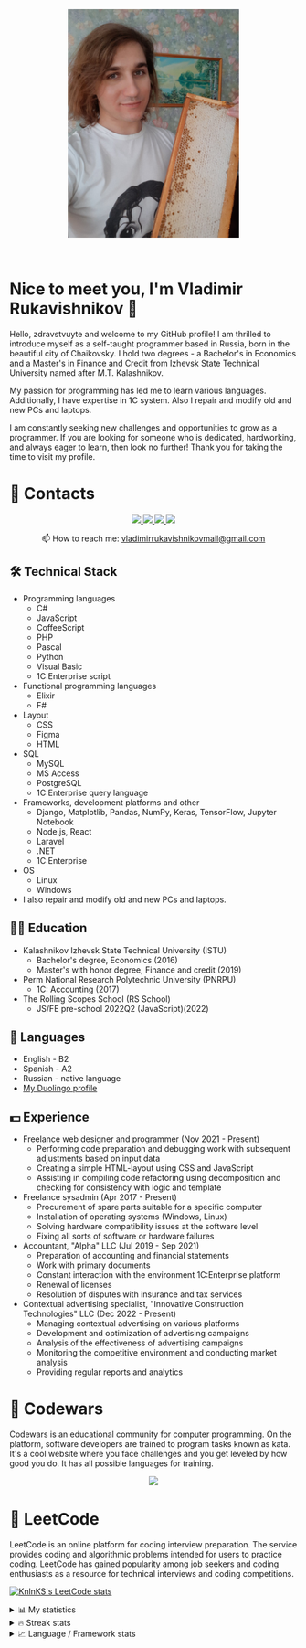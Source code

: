 <p align='center'>
<img src="https://github.com/HungryVovka/HungryVovka/blob/main/Rukavishnikov.jpg" width="300" height="400">
</p>
<p align='center'>
<img src="https://komarev.com/ghpvc/?username=HungryVovka&style=flat-square&color=yellow" alt=""/>
</p>

# Nice to meet you, I'm Vladimir Rukavishnikov 👋
Hello, zdravstvuyte and welcome to my GitHub profile! I am thrilled to introduce myself as a self-taught programmer based in Russia, born in the beautiful city of Chaikovsky. I hold two degrees - a Bachelor's in Economics and a Master's in Finance and Credit from Izhevsk State Technical University named after M.T. Kalashnikov.

My passion for programming has led me to learn various languages. Additionally, I have expertise in 1C system. Also I repair and modify old and new PCs and laptops.

I am constantly seeking new challenges and opportunities to grow as a programmer. If you are looking for someone who is dedicated, hardworking, and always eager to learn, then look no further! Thank you for taking the time to visit my profile.

# 📧 Contacts
<p align='center'>
   <a href="https://www.linkedin.com/in/hungryvovka/">
       <img src="https://img.shields.io/badge/linkedin-%230077B5.svg?&style=for-the-badge&logo=linkedin&logoColor=white"/>
   </a>
   <a href="https://twitter.com/HungryVovka">
       <img src="https://img.shields.io/badge/Twitter-1DA1F2?style=for-the-badge&logo=twitter&logoColor=white"/>
   </a>
   <a href="https://t.me/HungryVovka">
       <img src="https://img.shields.io/badge/Telegram-2CA5E0?style=for-the-badge&logo=telegram&logoColor=white"/>
   </a>
   <a href="https://github.com/HungryVovka">
       <img src="https://img.shields.io/badge/GitHub-100000?style=for-the-badge&logo=github&logoColor=white"/>
   </a>
<p align='center'>
   📫 How to reach me: <a href='vladimirrukavishnikovmail@gmail.com'>vladimirrukavishnikovmail@gmail.com</a>
</p>

## 🛠 Technical Stack
* Programming languages
   + C#
   + JavaScript
   + CoffeeScript
   + PHP
   + Pascal
   + Python
   + Visual Basic
   + 1C:Enterprise script
* Functional programming languages
   + Elixir
   + F#
* Layout
   + CSS
   + Figma
   + HTML
* SQL
   + MySQL
   + MS Access
   + PostgreSQL
   + 1C:Enterprise query language
* Frameworks, development platforms and other
   + Django, Matplotlib, Pandas, NumPy, Keras, TensorFlow, Jupyter Notebook
   + Node.js, React
   + Laravel
   + .NET
   + 1C:Enterprise
* OS
   + Linux
   + Windows
* I also repair and modify old and new PCs and laptops.

## 👨‍🎓 Education
* Kalashnikov Izhevsk State Technical University (ISTU)
  + Bachelor's degree, Economics (2016)
  + Master's with honor degree, Finance and credit (2019)
* Perm National Research Polytechnic University (PNRPU)
  + 1C: Accounting (2017)
* The Rolling Scopes School (RS School)
  + JS/FE pre-school 2022Q2 (JavaScript)(2022)

## 💬 Languages
*   English - B2
*   Spanish - A2
*   Russian - native language
*   <a href="https://www.duolingo.com/profile/HungryVovka?via=share_profile">My Duolingo profile</a>

## 💵 Experience
* Freelance web designer and programmer (Nov 2021 - Present)
   + Performing code preparation and debugging work with subsequent adjustments based on input data
   + Creating a simple HTML-layout using CSS and JavaScript
   + Assisting in compiling code refactoring using decomposition and checking for consistency with logic and template
* Freelance sysadmin (Apr 2017 - Present)
   + Procurement of spare parts suitable for a specific computer
   + Installation of operating systems (Windows, Linux)
   + Solving hardware compatibility issues at the software level
   + Fixing all sorts of software or hardware failures
* Accountant, "Alpha" LLC (Jul 2019 - Sep 2021)
   + Preparation of accounting and financial statements
   + Work with primary documents
   + Constant interaction with the environment 1C:Enterprise platform
   + Renewal of licenses
   + Resolution of disputes with insurance and tax services
* Contextual advertising specialist, "Innovative Construction Technologies" LLC (Dec 2022 - Present)
   + Managing contextual advertising on various platforms
   + Development and optimization of advertising campaigns
   + Analysis of the effectiveness of advertising campaigns
   + Monitoring the competitive environment and conducting market analysis
   + Providing regular reports and analytics

# 🤔 Codewars
Codewars is an educational community for computer programming. On the platform, software developers are trained to program tasks known as kata.
It's a cool website where you face challenges and you get leveled by how good you do. It has all possible languages for training.

<p align="center">
  <a href="https://www.codewars.com/users/HungryVovka">
     <img src="https://www.codewars.com/users/HungryVovka/badges/large">
  </a>
</p>

# 🤔 LeetCode
LeetCode is an online platform for coding interview preparation. The service provides coding and algorithmic problems intended for users to practice coding.
LeetCode has gained popularity among job seekers and coding enthusiasts as a resource for technical interviews and coding competitions.

[![KnlnKS's LeetCode stats](https://leetcode-stats-six.vercel.app/?username=HungryVovka&theme=dark)](https://github.com/KnlnKS/leetcode-stats)

<details>
<summary>📊 My statistics</summary>
<p>
<a href="https://gitstats.me/HungryVovka" target="_blank">
  <img height="180em" alt="HungryVovka's github stats" src="https://github-readme-stats-eight-theta.vercel.app/api?username=HungryVovka&show_icons=true&theme=vision-friendly-dark&include_all_commits=true&count_private=true"/>
  <img height="180em" alt="HungryVovka's github stats" src="https://github-readme-stats-eight-theta.vercel.app/api/top-langs/?username=HungryVovka&layout=compact&langs_count=8&theme=vision-friendly-dark"/>
</a>
</p>
</details>

<details>
<summary>🔥 Streak stats</summary>
<p>
  <img height="180em" alt="HungryVovka's github stats" src="http://github-readme-streak-stats.herokuapp.com?user=HungryVovka&theme=dark&background=000000">
  <img height="180em" alt="HungryVovka's github stats" src="https://github-readme-stats.vercel.app/api/top-langs/?username=HungryVovka&layout=compact&theme=vision-friendly-dark">
</p>
</details>

<details>
<summary>📈 Language&nbsp;/&nbsp;Framework stats</summary>
<a href='https://profile.codersrank.io/user/HungryVovka/'>
    <img src='http://cr-skills-chart-widget.azurewebsites.net/api/api?username=HungryVovka&padding=30'>
</a>
</details>
